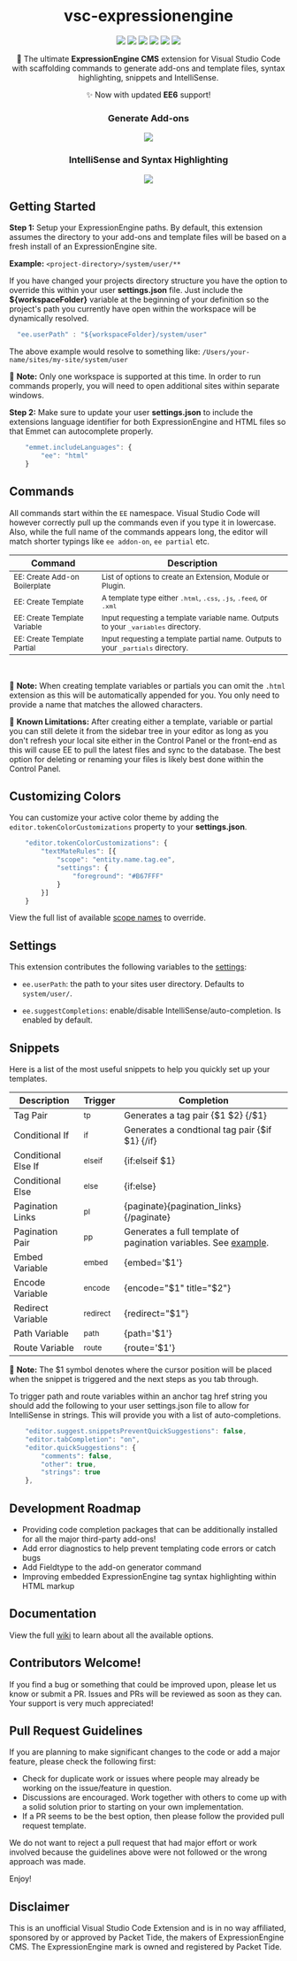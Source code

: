 <br>
<div align="center">

# vsc-expressionengine
![](https://img.shields.io/badge/Status-Maintained-brightgreen.svg)
![](https://img.shields.io/visual-studio-marketplace/v/mindpixel-labs.vsc-expressionengine.svg?color=brightgreen&label=Visual%20Studio%20Marketplace&logo=Visual%20Studio%20Code)
![](https://badgen.net/vs-marketplace/i/mindpixel-labs.vsc-expressionengine)
![](https://badgen.net/vs-marketplace/d/mindpixel-labs.vsc-expressionengine)
![](https://img.shields.io/github/issues/mindpixel-labs/vsc-expressionengine.svg)
![](https://img.shields.io/badge/license-MIT-brightgreen.svg)

&#x1f680; The ultimate **ExpressionEngine CMS** extension for Visual Studio Code <br> with scaffolding commands to generate add-ons and template files, syntax highlighting, snippets and IntelliSense. 

&#10024; Now with updated **EE6** support!

### Generate Add-ons


![](https://raw.githubusercontent.com/mindpixel-labs/vsc-expressionengine/master/docs/images/vsc-ee-addon.gif)

### IntelliSense and Syntax Highlighting

![](https://raw.githubusercontent.com/mindpixel-labs/vsc-expressionengine/master/docs/images/vsc-ee-syntax-snippets.gif)

</div>

## Getting Started

**Step 1:** Setup your ExpressionEngine paths. By default, this extension assumes the directory to your add-ons and template files will be based on a fresh install of an ExpressionEngine site.

**Example:** `<project-directory>/system/user/**`

If you have changed your projects directory structure you have the option to override this within your user **settings.json** file. Just include the **${workspaceFolder}** variable at the beginning of your definition so the project's path you currently have open within the workspace will be dynamically resolved.

```javascript
  "ee.userPath" : "${workspaceFolder}/system/user"
```

The above example would resolve to something like: `/Users/your-name/sites/my-site/system/user`

&#x1F4D8; **Note:** Only one workspace is supported at this time. In order to run commands properly, you will need to open additional sites within separate windows.


**Step 2:** Make sure to update your user **settings.json** to include the extensions language identifier for both ExpressionEngine and HTML files so that Emmet can autocomplete properly.

```javascript
    "emmet.includeLanguages": {
        "ee": "html"
    }
```

## Commands
All commands start within the `EE` namespace. Visual Studio Code will however correctly pull up the commands even if you type it in lowercase. Also, while the full name of the commands appears long, the editor will match shorter typings like `ee addon-on`, `ee partial` etc.

| Command | Description |
|--- | --- |
<sub>EE: Create Add-on Boilerplate</sub> | <sub>List of options to create an Extension, Module or Plugin.</sub> |
<sub>EE: Create Template</sub> | <sub>A template type either `.html`, `.css`, `.js`, `.feed`, or `.xml`</sub>|
<sub>EE: Create Template Variable</sub> | <sub>Input requesting a template variable name. Outputs to your `_variables` directory.</sub>|
<sub>EE: Create Template Partial</sub>| <sub>Input requesting a template partial name. Outputs to your `_partials` directory.</sub>|

<br>


&#x1F4D8; **Note:**
When creating template variables or partials you can omit the `.html` extension as this will be automatically appended for you. You only need to provide a name that matches the allowed characters. 

&#x1F53A; **Known Limitations:**
After creating either a template, variable or partial you can still delete it from the sidebar tree in your editor as long as you don't refresh your local site either in the Control Panel or the front-end as this will cause EE to pull the latest files and sync to the database. The best option for deleting or renaming your files is likely best done within the Control Panel.

## Customizing Colors
You can customize your active color theme by adding the `editor.tokenColorCustomizations` property to your **settings.json**.

```javascript
    "editor.tokenColorCustomizations": {
        "textMateRules": [{
            "scope": "entity.name.tag.ee",
            "settings": {
                "foreground": "#B67FFF"
            }
        }]
    }
```

View the full list of available [scope names](https://github.com/mindpixel-labs/vsc-expressionengine/wiki/Scope-Names) to override.

## Settings
This extension contributes the following variables to the [settings](https://code.visualstudio.com/docs/getstarted/settings):

- `ee.userPath`: the path to your sites user directory. Defaults to `system/user/`.

- `ee.suggestCompletions`: enable/disable IntelliSense/auto-completion. Is enabled by default.

## Snippets
Here is a list of the most useful snippets to help you quickly set up your templates.

| Description | Trigger | Completion |
|--- | --- | --- |
Tag Pair | <sub>tp</sub> | Generates a tag pair {$1 $2} {/$1} |
Conditional If | <sub>if</sub> | Generates a condtional tag pair {$if $1} {/if} |
Conditional Else If | <sub>elseif</sub> | {if:elseif $1} |
Conditional Else | <sub>else</sub> | {if:else} |
Pagination Links | <sub>pl</sub> | {paginate}{pagination_links}{/paginate} |
Pagination Pair | <sub>pp</sub> | Generates a full template of pagination variables. See [example](https://github.com/mindpixel-labs/vsc-expressionengine/wiki/Pagination#paginate-pair). |
Embed Variable | <sub>embed</sub> | {embed='$1'} |
Encode Variable | <sub>encode</sub> | {encode="$1" title="$2"} |
Redirect Variable | <sub>redirect</sub> | {redirect="$1"} |
Path Variable | <sub>path</sub> | {path='$1'} |
Route Variable | <sub>route</sub> | {route='$1'} |

&#x1F4D8; **Note:** The $1 symbol denotes where the cursor position will be placed when the snippet is triggered and the next steps as you tab through.

To trigger path and route variables within an anchor tag href string you should add the following to your user settings.json file to allow for IntelliSense in strings. This will provide you with a list of auto-completions.

```javascript
	"editor.suggest.snippetsPreventQuickSuggestions": false,
	"editor.tabCompletion": "on",
	"editor.quickSuggestions": {
		"comments": false,
		"other": true,
		"strings": true
	},
```


## Development Roadmap
- Providing code completion packages that can be additionally installed for all the major third-party add-ons!
- Add error diagnostics to help prevent templating code errors or catch bugs
- Add Fieldtype to the add-on generator command
- Improving embedded ExpressionEngine tag syntax highlighting within HTML markup

## Documentation
View the full [wiki](https://github.com/mindpixel-labs/vsc-expressionengine/wiki) to learn about all the available options.

## Contributors Welcome!
If you find a bug or something that could be improved upon, please let us know or submit a PR. Issues and PRs will be reviewed as soon as they can. Your support is very much appreciated!

## Pull Request Guidelines
If you are planning to make significant changes to the code or add a major feature, please check the following first:

* Check for duplicate work or issues where people may already be working on the issue/feature in question.
* Discussions are encouraged. Work together with others to come up with a solid solution prior to starting on your own implementation.
* If a PR seems to be the best option, then please follow the provided pull request template.

We do not want to reject a pull request that had major effort or work involved because the guidelines above were not followed or the wrong approach was made.

Enjoy!

## Disclaimer
This is an unofficial Visual Studio Code Extension and is in no way affiliated, sponsored by or approved by Packet Tide, the makers of ExpressionEngine CMS. The ExpressionEngine mark is owned and registered by Packet Tide.
